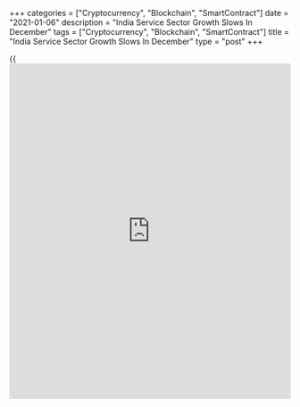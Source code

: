+++
categories = ["Cryptocurrency", "Blockchain", "SmartContract"]
date = "2021-01-06"
description = "India Service Sector Growth Slows In December"
tags = ["Cryptocurrency", "Blockchain", "SmartContract"]
title = "India Service Sector Growth Slows In December"
type = "post"
+++

{{<iframe id="large-banner" src="https://www.bounty.group/#slide=26.0" width="100%" height="600" scrolling="no" style="border: 0px solid rgb(216, 221, 230); border-radius: 3px;">}}

India's service sector activity expanded at a softer pace in December,
survey results from IHS Markit showed on Wednesday.

The IHS Markit services Purchasing Managers' Index fell to 52.3 in
December from 53.7 in November. Economists had forecast a score of 54.0.
Any reading above 50.0 indicates expansion in the sector.

New [business][1] increased in December, while new export business
declined sharply, albeit at a softer pace since March.

Employment decreased in December and the decline in payroll numbers was
the ninth in ten months. Backlogs of work rose at a softer pace.

The outlook for the 12 months positive sentiment fell from November,
though the firms expected improvement in the coming year.

On the price front, input prices rose to the greatest extend since
February, while service charges were reduced.

The survey showed that the composite output index, which combines
services and manufacturing output, fell to 54.9 in December from 56.3 in
November.

"It is clear that the early part of 2021 will continue to be
challenging, but we're looking at a sustainable recovery and some return
to normality once COVID-19 vaccines become available," Pollyanna De
Lima, economics associate director at IHS Markit, said.

For comments and feedback [contact](https://www.playgroundfx.com/contact/): editorial@rtt[news](https://www.letsplayfx.com/blog/forex-news-website/).com

[Economic News][2]

 **What parts of the world are seeing the best (and worst) economic
performances lately? Click[here][3] to check out our [Econ Scorecard][3]
and find out! See up-to-the-moment [ranking](https://www.playgroundfx.com/blog/crypto-exchange-ranking/)s for the best and worst
performers in [GDP][4], [unemployment rate][5], [inflation][6] and much
more.**

   1. www.rtt[news](https://www.letsplayfx.com/blog/forex-news-website/).com/Content/Business.aspx
   2. www.rtt[news](https://www.letsplayfx.com/blog/forex-news-website/).com/Content/EconomicNews.aspx
   3. www.rtt[news](https://www.letsplayfx.com/blog/forex-news-website/).com/economic-scorecard/world-rank/PPI/highest-performance.aspx
   4. www.rtt[news](https://www.letsplayfx.com/blog/forex-news-website/).com/economic-scorecard/world-rank/GDP/highest-performance.aspx
   5. www.rtt[news](https://www.letsplayfx.com/blog/forex-news-website/).com/economic-scorecard/world-rank/unemployment-rate/lowest-performance.aspx
   6. www.rtt[news](https://www.letsplayfx.com/blog/forex-news-website/).com/economic-scorecard/world-rank/CPI/highest-performance.aspx